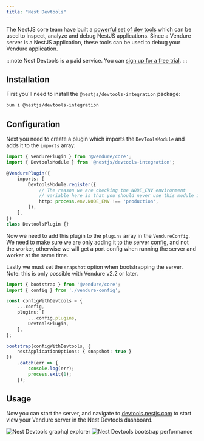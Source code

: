 ```yaml
---
title: "Nest Devtools"
---
```


The NestJS core team have built a [powerful set of dev tools](https://docs.nestjs.com/devtools/overview) which can be used to inspect, analyze and debug NestJS applications.
Since a Vendure server is a NestJS application, these tools can be used to debug your Vendure application.

:::note
Nest Devtools is a paid service. You can [sign up for a free trial](https://devtools.nestjs.com/).
:::

## Installation

First you'll need to install the `@nestjs/devtools-integration` package:

```bash
bun i @nestjs/devtools-integration
```

## Configuration

Next you need to create a plugin which imports the `DevToolsModule` and adds it to the `imports` array:

```ts title="src/plugins/devtools/devtools-plugin.ts"
import { VendurePlugin } from '@vendure/core';
import { DevtoolsModule } from '@nestjs/devtools-integration';

@VendurePlugin({
    imports: [
        DevtoolsModule.register({
            // The reason we are checking the NODE_ENV environment 
            // variable here is that you should never use this module in production!
            http: process.env.NODE_ENV !== 'production',
        }),
    ],
})
class DevtoolsPlugin {}
```

Now we need to add this plugin to the `plugins` array in the `VendureConfig`. We need to make sure we are
only adding it to the server config, and not the worker, otherwise we will get a port config when
running the server and worker at the same time.

Lastly we must set the `snapshot` option when bootstrapping the server. Note: this is only possible
with Vendure v2.2 or later.

```ts title="src/index.ts"
import { bootstrap } from '@vendure/core';
import { config } from './vendure-config';

const configWithDevtools = {
    ...config,
    plugins: [
        ...config.plugins,
        DevtoolsPlugin,
    ],
};

bootstrap(configWithDevtools, {
    nestApplicationOptions: { snapshot: true } 
})
    .catch(err => {
        console.log(err);
        process.exit(1);
    });
```

## Usage

Now you can start the server, and navigate to [devtools.nestjs.com](https://devtools.nestjs.com/) to start view your
Vendure server in the Nest Devtools dashboard.

![Nest Devtools graphql explorer](./nest-devtools-graph.webp)
![Nest Devtools bootstrap performance](./nest-devtools-bootstrap-perf.webp)
